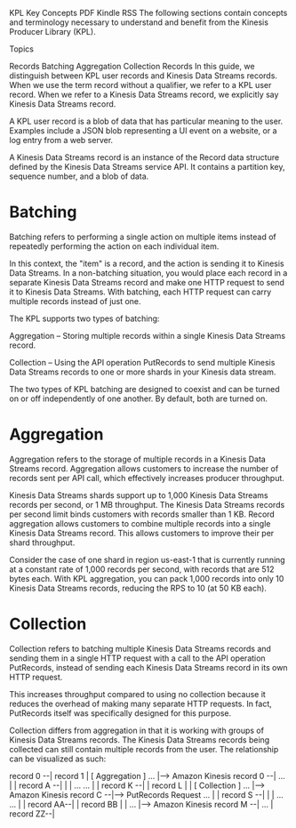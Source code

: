 KPL Key Concepts
PDF
Kindle
RSS
The following sections contain concepts and terminology necessary to understand and benefit from the Kinesis Producer Library (KPL).

Topics

Records
Batching
Aggregation
Collection
Records
In this guide, we distinguish between KPL user records and Kinesis Data Streams records. When we use the term record without a qualifier, we refer to a KPL user record. When we refer to a Kinesis Data Streams record, we explicitly say Kinesis Data Streams record.

A KPL user record is a blob of data that has particular meaning to the user. Examples include a JSON blob representing a UI event on a website, or a log entry from a web server.

A Kinesis Data Streams record is an instance of the Record data structure defined by the Kinesis Data Streams service API. It contains a partition key, sequence number, and a blob of data.

# Batching
Batching refers to performing a single action on multiple items instead of repeatedly performing the action on each individual item.

In this context, the "item" is a record, and the action is sending it to Kinesis Data Streams. In a non-batching situation, you would place each record in a separate Kinesis Data Streams record and make one HTTP request to send it to Kinesis Data Streams. With batching, each HTTP request can carry multiple records instead of just one.

The KPL supports two types of batching:

Aggregation – Storing multiple records within a single Kinesis Data Streams record.

Collection – Using the API operation PutRecords to send multiple Kinesis Data Streams records to one or more shards in your Kinesis data stream.

The two types of KPL batching are designed to coexist and can be turned on or off independently of one another. By default, both are turned on.

# Aggregation
Aggregation refers to the storage of multiple records in a Kinesis Data Streams record. Aggregation allows customers to increase the number of records sent per API call, which effectively increases producer throughput.

Kinesis Data Streams shards support up to 1,000 Kinesis Data Streams records per second, or 1 MB throughput. The Kinesis Data Streams records per second limit binds customers with records smaller than 1 KB. Record aggregation allows customers to combine multiple records into a single Kinesis Data Streams record. This allows customers to improve their per shard throughput.

Consider the case of one shard in region us-east-1 that is currently running at a constant rate of 1,000 records per second, with records that are 512 bytes each. With KPL aggregation, you can pack 1,000 records into only 10 Kinesis Data Streams records, reducing the RPS to 10 (at 50 KB each).

# Collection
Collection refers to batching multiple Kinesis Data Streams records and sending them in a single HTTP request with a call to the API operation PutRecords, instead of sending each Kinesis Data Streams record in its own HTTP request.

This increases throughput compared to using no collection because it reduces the overhead of making many separate HTTP requests. In fact, PutRecords itself was specifically designed for this purpose.

Collection differs from aggregation in that it is working with groups of Kinesis Data Streams records. The Kinesis Data Streams records being collected can still contain multiple records from the user. The relationship can be visualized as such:

record 0 --|
record 1   |        [ Aggregation ]
    ...    |--> Amazon Kinesis record 0 --|
    ...    |                              |
record A --|                              |
                                          |
    ...                   ...             |
                                          |
record K --|                              |
record L   |                              |      [ Collection ]
    ...    |--> Amazon Kinesis record C --|--> PutRecords Request
    ...    |                              |
record S --|                              |
                                          |
    ...                   ...             |
                                          |
record AA--|                              |
record BB  |                              |
    ...    |--> Amazon Kinesis record M --|
    ...    |
record ZZ--|
